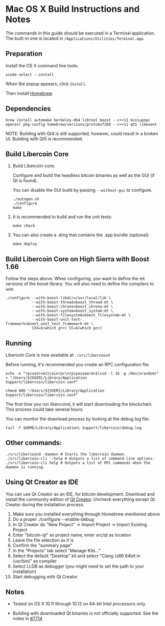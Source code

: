 Mac OS X Build Instructions and Notes
====================================
The commands in this guide should be executed in a Terminal application.
The built-in one is located in `/Applications/Utilities/Terminal.app`.

Preparation
-----------
Install the OS X command line tools:

`xcode-select --install`

When the popup appears, click `Install`.

Then install [Homebrew](http://brew.sh).

Dependencies
----------------------

    brew install automake berkeley-db4 libtool boost --c++11 miniupnpc openssl pkg-config homebrew/versions/protobuf260 --c++11 qt5 libevent

NOTE: Building with Qt4 is still supported, however, could result in a broken UI. Building with Qt5 is recommended.

Build Libercoin Core
------------------------
1.  Build Libercoin-core:

    Configure and build the headless bitcoin binaries as well as the GUI (if Qt is found).

    You can disable the GUI build by passing `--without-gui` to configure.
        
        ./autogen.sh
        ./configure
        make

2.  It is recommended to build and run the unit tests:

        make check

3.  You can also create a .dmg that contains the .app bundle (optional):

        make deploy

Build Libercoin Core on High Sierra with Boost 1.66
----------------------------------------------
Follow the steps above. When configuring, you want to define the mt versions of the boost library.
You will also need to define the compilers to use:

    ./configure --with-boost-libdir=/usr/local/lib \
                --with-boost-thread=boost_thread-mt \
                --with-boost-chrono=boost_chrono-mt \
                --with-boost-system=boost_system-mt \
                --with-boost-filesystem=boost_filesystem-mt \
                --with-boost-unit-test-framework=boost_unit_test_framework-mt \
                CXX=$(which g++) CC=$(which gcc)

Running
-------

Libercoin Core is now available at `./src/libercoind`

Before running, it's recommended you create an RPC configuration file.

    echo -e "rpcuser=bitcoinrpc\nrpcpassword=$(xxd -l 16 -p /dev/urandom)" > "/Users/${USER}/Library/Application Support/libercoin/libercoin.conf"

    chmod 600 "/Users/${USER}/Library/Application Support/libercoin/libercoin.conf"

The first time you run libercoind, it will start downloading the blockchain. This process could take several hours.

You can monitor the download process by looking at the debug.log file:

    tail -f $HOME/Library/Application\ Support/libercoin/debug.log

Other commands:
-------

    ./src/libercoind -daemon # Starts the libercoin daemon.
    ./src/libercoin-cli --help # Outputs a list of command-line options.
    ./src/libercoin-cli help # Outputs a list of RPC commands when the daemon is running.

Using Qt Creator as IDE
------------------------
You can use Qt Creator as an IDE, for bitcoin development.
Download and install the community edition of [Qt Creator](https://www.qt.io/download/).
Uncheck everything except Qt Creator during the installation process.

1. Make sure you installed everything through Homebrew mentioned above
2. Do a proper ./configure --enable-debug
3. In Qt Creator do "New Project" -> Import Project -> Import Existing Project
4. Enter "bitcoin-qt" as project name, enter src/qt as location
5. Leave the file selection as it is
6. Confirm the "summary page"
7. In the "Projects" tab select "Manage Kits..."
8. Select the default "Desktop" kit and select "Clang (x86 64bit in /usr/bin)" as compiler
9. Select LLDB as debugger (you might need to set the path to your installation)
10. Start debugging with Qt Creator

Notes
-----

* Tested on OS X 10.11 through 10.12 on 64-bit Intel processors only.

* Building with downloaded Qt binaries is not officially supported. See the notes in [#7714](https://github.com/bitcoin/bitcoin/issues/7714)
